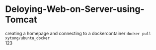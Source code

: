 # Deloying-Web-on-Server-using-Tomcat
creating a homepage and connecting to a dockercontainer
`docker pull xytong/ubuntu_docker`  
123

